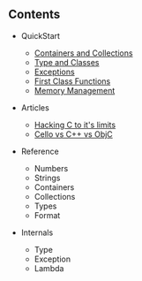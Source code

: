 Contents
--------

* QuickStart
    * [Containers and Collections](/documentation/containers)
    * [Type and Classes](/documentation/types)
    * [Exceptions](/documentation/exceptions)
    * [First Class Functions](/documentation/functions)
    * [Memory Management](/documentation/memory)
    
    
* Articles
    * [Hacking C to it's limits](/documentation/hacking)
    * [Cello vs C++ vs ObjC](/documentation/comparison)
    
    
* Reference
    * Numbers
    * Strings
    * Containers
    * Collections
    * Types
    * Format

    
* Internals
    * Type
    * Exception
    * Lambda
